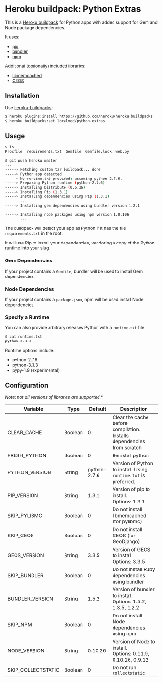 Heroku buildpack: Python Extras
===============================

This is a [Heroku buildpack](http://devcenter.heroku.com/articles/buildpacks) for Python apps with added support for Gem and Node package dependencies.

It uses:

* [pip](http://www.pip-installer.org/)
* [bundler](http://gembundler.com/)
* [npm](https://npmjs.org/)

Additional (optionally) included libraries:

* [libmemcached](http://libmemcached.org/libMemcached.html)
* [GEOS](http://trac.osgeo.org/geos/)

Installation
------------

Use [heroku-buildpacks](https://github.com/heroku/heroku-buildpacks):

``` bash
$ heroku plugins:install https://github.com/heroku/heroku-buildpacks
$ heroku buildpacks:set localmed/python-extras
```

Usage
-----

``` bash
$ ls
Procfile  requirements.txt  Gemfile  Gemfile.lock  web.py

$ git push heroku master
...
-----> Fetching custom tar buildpack... done
-----> Python app detected
-----> No runtime.txt provided; assuming python-2.7.6.
-----> Preparing Python runtime (python-2.7.6)
-----> Installing Distribute (0.6.36)
-----> Installing Pip (1.3.1)
-----> Installing dependencies using Pip (1.3.1)
       ...
-----> Installing gem dependencies using bundler version 1.2.1
       ...
-----> Installing node packages using npm version 1.0.106
       ...
```

The buildpack will detect your app as Python if it has the file `requirements.txt` in the root.

It will use Pip to install your dependencies, vendoring a copy of the Python runtime into your slug.

### Gem Dependencies

If your project contains a `Gemfile`, bundler will be used to install Gem dependencies.

### Node Dependencies

If your project contains a `package.json`, npm will be used install Node dependencies.

### Specify a Runtime

You can also provide arbitrary releases Python with a `runtime.txt` file.

``` bash
$ cat runtime.txt
python-3.3.3
```

Runtime options include:

- python-2.7.6
- python-3.3.3
- pypy-1.9 (experimental)

Configuration
-------------

*Note: not all versions of libraries are supported.**

| Variable           | Type    | Default      | Description |
| ------------------ | ------- | ------------ | ----------- |
| CLEAR_CACHE        | Boolean | 0            | Clear the cache before compilation. Installs dependencies from scratch |
| FRESH_PYTHON       | Boolean | 0            | Reinstall python |
| PYTHON_VERSION     | String  | python-2.7.6 | Version of Python to install. Using `runtime.txt` is preferred. |
| PIP_VERSION        | String  | 1.3.1        | Version of pip to install.<br>Options: 1.3.1 |
| SKIP_PYLIBMC       | Boolean | 0            | Do not install libmemcached (for pylibmc) |
| SKIP_GEOS          | Boolean | 0            | Do not install GEOS (for GeoDjango) |
| GEOS_VERSION       | String  | 3.3.5        | Version of GEOS to install<br>Options: 3.3.5 |
| SKIP_BUNDLER       | Boolean | 0            | Do not install Ruby dependencies using bundler |
| BUNDLER_VERSION    | String  | 1.5.2        | Version of bundler to install.<br>Options: 1.5.2, 1.3.5, 1.2.2 |
| SKIP_NPM           | Boolean | 0            | Do not install Node dependencies using npm |
| NODE_VERSION       | String  | 0.10.26      | Version of Node to install.<br>Options: 0.11.9, 0.10.26, 0.9.12 |
| SKIP_COLLECTSTATIC | Boolean | 0            | Do not run `collectstatic` |
